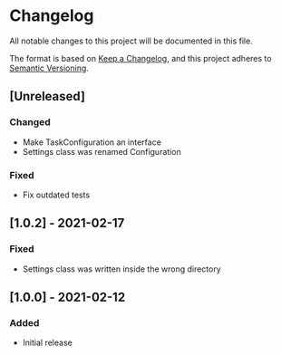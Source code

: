 # Changelog
All notable changes to this project will be documented in this file.

The format is based on [Keep a Changelog](https://keepachangelog.com/en/1.0.0/),
and this project adheres to [Semantic Versioning](https://semver.org/spec/v2.0.0.html).

## [Unreleased]
### Changed
- Make TaskConfiguration an interface
- Settings class was renamed Configuration
### Fixed
- Fix outdated tests

## [1.0.2] - 2021-02-17
### Fixed
- Settings class was written inside the wrong directory

## [1.0.0] - 2021-02-12
### Added
- Initial release
